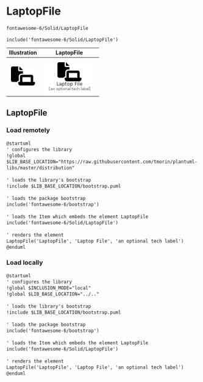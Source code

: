# LaptopFile


```text
fontawesome-6/Solid/LaptopFile
```

```text
include('fontawesome-6/Solid/LaptopFile')
```



| Illustration | LaptopFile |
| :---: | :---: |
| ![illustration for Illustration](../../fontawesome-6/Solid/LaptopFile.png) | ![illustration for LaptopFile](../../fontawesome-6/Solid/LaptopFile.Local.png) |




## LaptopFile

### Load remotely
```plantuml
@startuml
' configures the library
!global $LIB_BASE_LOCATION="https://raw.githubusercontent.com/tmorin/plantuml-libs/master/distribution"

' loads the library's bootstrap
!include $LIB_BASE_LOCATION/bootstrap.puml

' loads the package bootstrap
include('fontawesome-6/bootstrap')

' loads the Item which embeds the element LaptopFile
include('fontawesome-6/Solid/LaptopFile')

' renders the element
LaptopFile('LaptopFile', 'Laptop File', 'an optional tech label')
@enduml
```

### Load locally
```plantuml
@startuml
' configures the library
!global $INCLUSION_MODE="local"
!global $LIB_BASE_LOCATION="../.."

' loads the library's bootstrap
!include $LIB_BASE_LOCATION/bootstrap.puml

' loads the package bootstrap
include('fontawesome-6/bootstrap')

' loads the Item which embeds the element LaptopFile
include('fontawesome-6/Solid/LaptopFile')

' renders the element
LaptopFile('LaptopFile', 'Laptop File', 'an optional tech label')
@enduml
```

